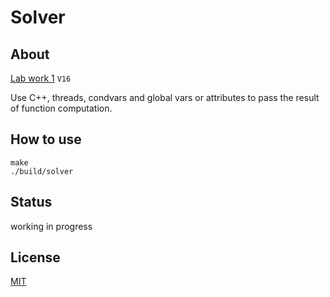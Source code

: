 # Solver

## About
[Lab work 1](https://drive.google.com/drive/u/0/folders/0B-BUpwNPP_9JNURqcm53R1dXam8)
`V16`

Use C++, threads, condvars and global vars or attributes to pass the result
of function computation.

## How to use

```shell
make
./build/solver
```

## Status
working in progress

## License
[MIT](LICENSE)
